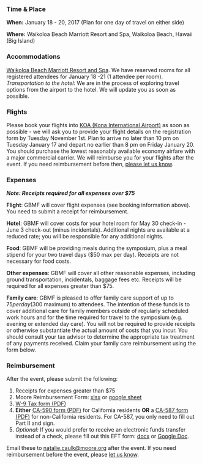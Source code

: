 ### Time & Place

**When:** January 18 - 20, 2017 (Plan for one day of travel on either side) 

**Where:** Waikoloa Beach Marriott Resort and Spa, Waikoloa Beach, Hawaii (Big Island)

### Accommodations

[Waikoloa Beach Marriott Resort and Spa](http://www.marriott.com/hotels/travel/koamc-waikoloa-beach-marriott-resort-and-spa/). We have reserved rooms for all registered attendees for January 18 -21 (1 attendee per room). _Transportation to the hotel:_ We are in the process of exploring travel options from the airport to the hotel. We will update you as soon as possible.

<!-- **Want to stay before or after?** We have secured reduced rates for those that would like to arrive before or stay after the symposium. The rate is $149 per night plus taxes and fees, and is valid for May 27-29 and June 3-5. You must call the Wyndham and book this separately; mention that you are part of the Moore Foundation group to receive the discounted rate. Phone: +1-800-474-6627. -->

### Flights 

Please book your flights into [KOA (Kona International Airport)](http://hawaii.gov/koa) as soon as possible - we will ask you to provide your flight details on the registration form by Tuesday November 1st. Plan to arrive no later than 10 pm on Tuesday January 17 and depart no earlier than 8 pm on Friday January 20. You should purchase the lowest reasonably available economy airfare with a major commercial carrier. We will reimburse you for your flights after the event. If you need reimbursement before then, [please let us know](mailto:natalie.caulk@moore.org).

### Expenses

_**Note: Receipts required for all expenses over $75**_

**Flight**: GBMF will cover flight expenses (see booking information above). You need to submit a receipt for reimbursement.

**Hotel**: GBMF will cover costs for your hotel room for May 30 check-in - June 3 check-out (minus incidentals). Additional nights are available at a reduced rate; you will be responsible for any additional nights.

**Food**: GBMF will be providing meals during the symposium, plus a meal stipend for your two travel days ($50 max per day). Receipts are not necessary for food costs.

**Other expenses**: GBMF will cover all other reasonable expenses, including ground transportation, incidentals, baggage fees etc. Receipts will be required for all expenses greater than $75. 

**Family care**: GBMF is pleased to offer family care support of up to $75 per day ($300 maximum) to attendees. The intention of these funds is to cover additional care for family members outside of regularly scheduled work hours and for the time required for travel to the symposium (e.g. evening or extended day care). You will not be required to provide receipts or otherwise substantiate the actual amount of costs that you incur. You should consult your tax advisor to determine the appropriate tax treatment of any payments received. Claim your family care reimbursement using the form below.

### Reimbursement

After the event, please submit the following:

1. Receipts for expenses greater than $75
1. Moore Reimbursement Form: [xlsx](https://github.com/DDD-Moore/early-career-hawaii/blob/master/Reimbursement_Form.xlsx?raw=true) or [google sheet]()
1. [W-9 Tax form (PDF)](https://github.com/DDD-Moore/early-career-puertorico/raw/master/W-9.pdf) 
1. **Either** [CA-590 form (PDF)](https://github.com/DDD-Moore/2016-symposium/raw/master/CA_590.pdf) for California residents **OR** a [CA-587 form (PDF)](https://github.com/DDD-Moore/2016-symposium/raw/master/CA_587.pdf) for non-California residents. For CA-587, you only need to fill out Part II and sign.
1. _Optional:_ If you would prefer to receive an electronic funds transfer instead of a check, please fill out this EFT form: [docx](https://github.com/DDD-Moore/2016-symposium/blob/master/EFT.docx?raw=true) or [Google Doc](https://docs.google.com/document/d/18mkzG7gixwb_iPW6hAfHxX-JLlMf_0IHnEYZR1jtjFE/edit?usp=sharing).

Email these to [natalie.caulk@moore.org](mailto:natalie.caulk@moore.org) after the event. If you need reimbursement before the event, please [let us know](mailto:natalie.caulk@moore.org).
